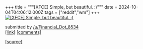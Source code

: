 +++
title = """[XFCE] Simple, but beautiful. :)"""
date = 2024-10-04T04:06:12.000Z
tags = ["reddit","wm"]
+++
[![[XFCE] Simple, but beautiful. :)](https://preview.redd.it/12hm6fd2znsd1.png?width=640&crop=smart&auto=webp&s=a90ae46eaa8bafea9075dceb5a8074b3381189e9 "[XFCE] Simple, but beautiful. :)")](https://www.reddit.com/r/unixporn/comments/1fvqmxq/xfce_simple_but_beautiful/)

submitted by [/u/Financial\_Dot\_8534](https://www.reddit.com/user/Financial_Dot_8534)  
[\[link\]](https://i.redd.it/12hm6fd2znsd1.png) [\[comments\]](https://www.reddit.com/r/unixporn/comments/1fvqmxq/xfce_simple_but_beautiful/)

[[source]](https://www.reddit.com/r/unixporn/comments/1fvqmxq/xfce_simple_but_beautiful/)
